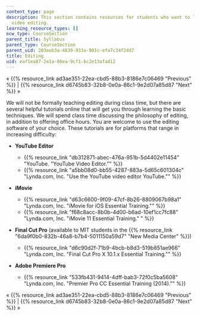 ```yaml
---
content_type: page
description: This section contains resources for students who want to learn more about
  video editing.
learning_resource_types: []
ocw_type: CourseSection
parent_title: Syllabus
parent_type: CourseSection
parent_uid: 203eeb3a-4839-933a-901c-efa7c34f24d7
title: Editing
uid: eaf1ea87-2e1a-06ea-9cf1-bc2e13afad12
---
```


« {{% resource_link ad3ae351-22ea-cbd5-88b3-8186e7c06469 "Previous" %}} | {{% resource_link d6745b83-32b8-0e0a-86c1-9e2d07a85d87 "Next" %}} »

We will not be formally teaching editing during class time, but there are several helpful tutorials online that will get you through learning the basic techniques. We will spend class time discussing the philosophy of editing, in addition to offering office hours. You are welcome to use the editing software of your choice. These tutorials are for platforms that range in increasing difficulty:

*   **YouTube Editor**
    *   {{% resource_link "db312871-abec-476a-951b-5d4402e11454" "YouTube. \"YouTube Video Editor.\"" %}}
    *   {{% resource_link "a5bb08d0-bb55-4287-883a-5d65c601304c" "Lynda.com, Inc. \"Use the YouTube video editor YouTube.\"" %}}

*   **iMovie**
    *   {{% resource_link "d63c6600-9f09-47cf-8b26-8809067b98a1" "Lynda.com, Inc. \"iMovie for iOS Essential Training.\"" %}}
    *   {{% resource_link "f68c8acc-8b0b-4d00-b6ad-10ef1cc7fc88" "Lynda.com, Inc. \"iMovie 11 Essential Training.\"           " %}}

*   **Final Cut Pro** (available to MIT students in the {{% resource_link "6da9f0b0-832b-46a8-b7b4-5011150a59d7" "New Media Center" %}})
    *   {{% resource_link "d6c90d2f-71b9-4bcb-b8d3-519b851ae966" "Lynda.com, Inc. \"Final Cut Pro X 10.1.x Essential Training.\"" %}}

*   **Adobe Premiere Pro**
    *   {{% resource_link "533fb431-9414-4dff-bab3-72f0c5ba5608" "Lynda.com, Inc. \"Premier Pro CC Essential Training (2014).\"" %}}

« {{% resource_link ad3ae351-22ea-cbd5-88b3-8186e7c06469 "Previous" %}} | {{% resource_link d6745b83-32b8-0e0a-86c1-9e2d07a85d87 "Next" %}} »